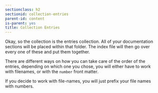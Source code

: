 ```yaml
---
sectionclass: h2
sectionid: collection-entries
parent-id: content
is-parent: yes
title: Collection Entries
---
```

Okay, so the collection is the entries collection. All of your documentation sections will be placed within that folder.
The index file will then go over every one of these and put them together.

There are different ways on how you can take care of the order of the entries, depending on which one you chose, you will either have to work with filenames, or with the `number` front matter. 

If you decide to work with file-names, you will just prefix your file names with numbers.
